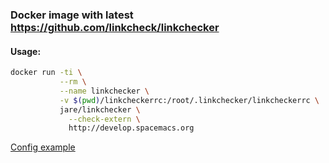 ### Docker image with latest https://github.com/linkcheck/linkchecker

#### Usage:
``` bash
docker run -ti \
           --rm \
           --name linkchecker \
           -v $(pwd)/linkcheckerrc:/root/.linkchecker/linkcheckerrc \
           jare/linkchecker \
             --check-extern \
             http://develop.spacemacs.org
```

[Config example](https://github.com/JAremko/docker-linkchecker/blob/master/linkcheckerrc)
